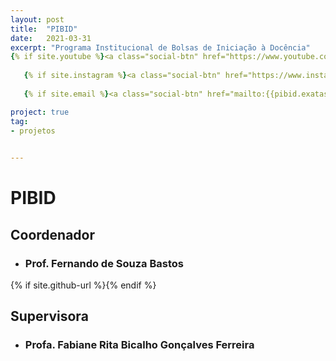 ```yaml
---
layout: post
title:  "PIBID"
date:   2021-03-31
excerpt: "Programa Institucional de Bolsas de Iniciação à Docência"
{% if site.youtube %}<a class="social-btn" href="https://www.youtube.com/channel/UC0-TwS7tf7JhWsy28sE50Gw }}" target="_blank" rel="noopener noreferrer"><i class="fa fa-fw fa-youtube-square"></i></a>{% endif %}
  
   {% if site.instagram %}<a class="social-btn" href="https://www.instagram.com/pibidexatas_ufvcaf/ }}" target="_blank" rel="noopener noreferrer"><i class="fa fa-fw fa-instagram"></i></a>{% endif %}
   
   {% if site.email %}<a class="social-btn" href="mailto:{{pibid.exatas.caf@ufv.br }}" target="_blank" rel="noopener noreferrer"><i class="fa fa-fw fa-envelope-square"></i></a>{% endif %}

project: true
tag:
- projetos

 
---
```


# PIBID
   
## Coordenador
 
* ### Prof. Fernando de Souza Bastos

{% if site.github-url %}<a class="social-btn" href="https://fsbmat-ufv.github.io// }}" target="_blank" rel="noopener noreferrer"><i class="fa fa-fw fa-github"></i></a>{% endif %}

## Supervisora

* ### Profa. Fabiane Rita Bicalho Gonçalves Ferreira
